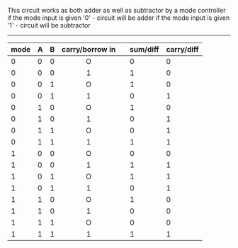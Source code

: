 This circuit works as both adder as well as subtractor by a mode controller
if the mode input is given '0' - circuit will be adder
if the mode input is given '1' - circuit will be subtractor

________________________________________________________________________
|  mode  |    A   |   B   | carry/borrow in || sum/diff |  carry/diff  |
| ---- | ---- | ---- | :---: | ---- | ---- | ----|
|   0    |    0   |   0   |        O        ||     0    |       0      |
|   0    |    0   |   0   |        1        ||     1    |       0      |
|   0    |    0   |   1   |        O        ||     1    |       0      |
|   0    |    0   |   1   |        1        ||     0    |       1      |
|   0    |    1   |   0   |        O        ||     1    |       0      |
|   0    |    1   |   0   |        1        ||     0    |       1      |
|   0    |    1   |   1   |        O        ||     0    |       1      |
|   0    |    1   |   1   |        1        ||     1    |       1      |
|   1    |    0   |   0   |        O        ||     0    |       0      |
|   1    |    0   |   0   |        1        ||     1    |       1      |
|   1    |    0   |   1   |        O        ||     1    |       1      |
|   1    |    0   |   1   |        1        ||     0    |       1      |
|   1    |    1   |   0   |        O        ||     1    |       0      |
|   1    |    1   |   0   |        1        ||     0    |       0      |
|   1    |    1   |   1   |        O        ||     0    |       0      |
|   1    |    1   |   1   |        1        ||     1    |       1      |

